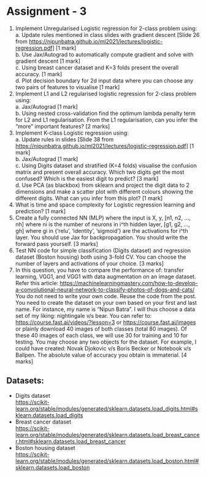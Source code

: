# Assignment - 3

1. Implement Unregularised Logistic regression for 2-class problem using: \
    a. Update rules mentioned in class slides with gradient descent [Slide 26 from https://nipunbatra.github.io/ml2021/lectures/logistic-regression.pdf] [1 mark] \
    b. Use Jax/Autograd to automatically compute gradient and solve with gradient descent [1 mark] \
    c. Using breast cancer dataset and K=3 folds present the overall accuracy. [1 mark] \
    d. Plot decision boundary for 2d input data where you can choose any two pairs of features to visualise [1 mark]
2. Implement L1 and L2 regularised logistic regression for 2-class problem using: \
    a. Jax/Autograd [1 mark] \
    b. Using nested cross-validation find the optimum lambda penalty term for L2 and L1 regularisation. From the L1 regularisation, can you infer the “more” important features? [2 marks]
3. Implement K-class Logistic regression using: \
    a. Update rules in slides [Slide 38 from https://nipunbatra.github.io/ml2021/lectures/logistic-regression.pdf] [1 mark] \
    b. Jax/Autograd [1 mark] \
    c. Using Digits dataset and stratified (K=4 folds) visualise the confusion matrix and present overall accuracy. Which two digits get the most confused? Which is the easiest digit to predict?  [3 mark] \
    d. Use PCA (as blackbox) from sklearn and project the digit data to 2 dimensions and make a scatter plot with different colours showing the different digits. What can you infer from this plot? [1 mark]
4. What is time and space complexity for Logistic regression learning and prediction? [1 mark]
5. Create a fully connected NN (MLP) where the input is X, y, [n1, n2, …, nh] where ni is the number of neurons in i^th hidden layer, [g1, g2, …, gh] where gi in {‘relu’, ‘identity’, ‘sigmoid’} are the activations for i^th layer. You should use Jax for backpropagation. You should write the forward pass yourself. [3 marks]
6. Test NN code for simple classification (Digits dataset)  and regression dataset (Boston housing) both using 3-fold CV. You can choose the number of layers and activations of your choice. [3 marks]
7. In this question, you have to compare the performance of: transfer learning, VGG1, and VGG1 with data augmentation on an image dataset. Refer this article: https://machinelearningmastery.com/how-to-develop-a-convolutional-neural-network-to-classify-photos-of-dogs-and-cats/ You do not need to write your own code. Reuse the code from the post. You need to create the dataset on your own based on your first and last name. For instance, my name is “Nipun Batra”. I will thus choose a data set of my liking: nightingale v/s bear. You can refer to: https://course.fast.ai/videos/?lesson=3 or https://course.fast.ai/images or plainly download 40 images of both classes (total 80 images). Of these 40 images of each class, we will use 30 for training and 10 for testing.  You may choose any two objects for the dataset. For example, I could have created: Novak Djokovic v/s Boris Becker or Notebook v/s Ballpen. The absolute value of accuracy you obtain is immaterial. [4 marks]


## Datasets:
+ Digits dataset \
https://scikit-learn.org/stable/modules/generated/sklearn.datasets.load_digits.html#sklearn.datasets.load_digits
+ Breast cancer dataset \
https://scikit-learn.org/stable/modules/generated/sklearn.datasets.load_breast_cancer.html#sklearn.datasets.load_breast_cancer
+ Boston housing dataset \
https://scikit-learn.org/stable/modules/generated/sklearn.datasets.load_boston.html#sklearn.datasets.load_boston






